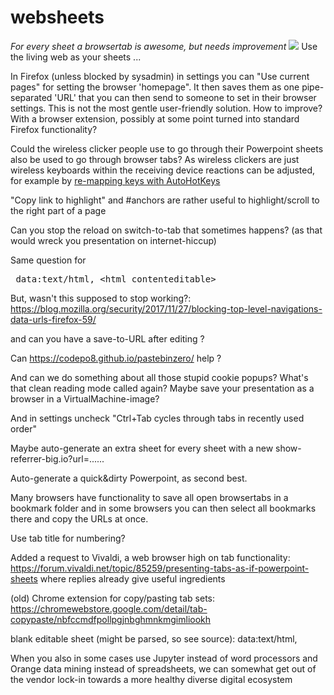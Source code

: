 # websheets
*For every sheet a browsertab is awesome, but needs improvement*
<img src="https://repository-images.githubusercontent.com/191587320/4e4fc780-583e-11eb-9d86-98cba0ebad61">
Use the living web as your sheets ...

In Firefox (unless blocked by sysadmin) in settings you can "Use current pages" for setting the browser 'homepage". It then saves them as one pipe-separated 'URL' that you can then send to someone to set in their browser settings.
This is not the most gentle user-friendly solution. How to improve? With a browser extension, possibly at some point turned into standard Firefox functionality?

Could the wireless clicker people use to go through their Powerpoint sheets also be used to go through browser tabs? As wireless clickers are just wireless keyboards within the receiving device reactions can be adjusted, for example by <a href="https://www.autohotkey.com/docs/v1/misc/Remap.htm#Remap">re-mapping keys with AutoHotKeys</a>

"Copy link to highlight" and #anchors are rather useful to highlight/scroll to the right part of a page

Can you stop the reload on switch-to-tab that sometimes happens? (as that would wreck you presentation on internet-hiccup)

Same question for

<pre> data:text/html, &lt;html contenteditable&gt; </pre>

But, wasn't this supposed to stop working?: https://blog.mozilla.org/security/2017/11/27/blocking-top-level-navigations-data-urls-firefox-59/

and can you have a save-to-URL after editing ?

Can https://codepo8.github.io/pastebinzero/ help ?

And can we do something about all those stupid cookie popups? What's that clean reading mode called again?
Maybe save your presentation as a browser in a VirtualMachine-image?

And in settings uncheck "Ctrl+Tab cycles through tabs in recently used order"

Maybe auto-generate an extra sheet for every sheet with a new show-referrer-big.io?url=......

Auto-generate a quick&dirty Powerpoint, as second best.

Many browsers have functionality to save all open browsertabs in a bookmark folder and in some browsers you can then select all bookmarks there and copy the URLs at once.

Use tab title for numbering?

Added a request to Vivaldi, a web browser high on tab functionality: https://forum.vivaldi.net/topic/85259/presenting-tabs-as-if-powerpoint-sheets where replies already give useful ingredients

(old) Chrome extension for copy/pasting tab sets: https://chromewebstore.google.com/detail/tab-copypaste/nbfccmdfpollpgjnbghmnkmgimliookh

blank editable sheet (might be parsed, so see source): data:text/html, <html contenteditable>

When you also in some cases use Jupyter instead of word processors and Orange data mining instead of spreadsheets, we can somewhat get out of the vendor lock-in towards a more healthy diverse digital ecosystem

